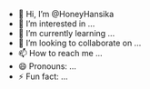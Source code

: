 - 👋 Hi, I’m @HoneyHansika
- 👀 I’m interested in ...
- 🌱 I’m currently learning ...
- 💞️ I’m looking to collaborate on ...
- 📫 How to reach me ...
- 😄 Pronouns: ...
- ⚡ Fun fact: ...

<!---
HoneyHansika/HoneyHansika is a ✨ special ✨ repository because its `README.md` (this file) appears on your GitHub profile.
You can click the Preview link to take a look at your changes.
--->
